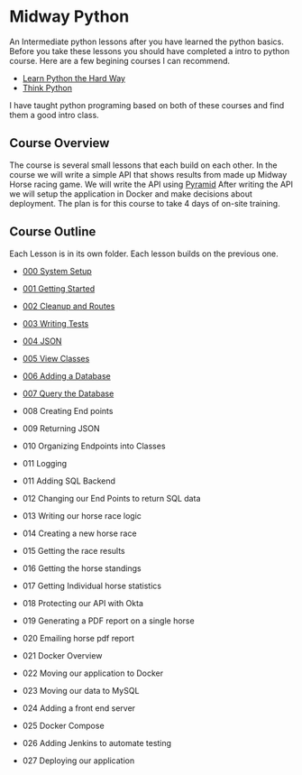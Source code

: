 # Midway Python
An Intermediate python lessons after you have learned the python basics. 
Before you take these lessons you should have completed a intro to python course. Here are a few begining 
courses I can recommend. 

* [Learn Python the Hard Way](http://learnpythonthehardway.com)
* [Think Python](https://greenteapress.com/thinkpython/thinkpython.pdf)

I have taught python programing based on both of these courses and find them a good intro class.


## Course Overview

The course is several small lessons that each build on each other. In the course we will write a simple
API that shows results from made up Midway Horse racing game. We will write the API using [Pyramid](https://trypyramid.com/)
After writing the API we will setup the application in Docker and make decisions about deployment. 
The plan is for this course to take 4 days of on-site training. 

## Course Outline

Each Lesson is in its own folder. Each lesson builds on the previous one. 

* [000 System Setup](https://github.com/kellanjacobs/midwaypython/tree/master/docs/000_Setup)
* [001 Getting Started](https://github.com/kellanjacobs/midwaypython/tree/master/docs/001_Getting_Started)
* [002 Cleanup and Routes](https://github.com/kellanjacobs/midwaypython/tree/master/docs/002_Cleanup_and_Routes)
* [003 Writing Tests](https://github.com/kellanjacobs/midwaypython/tree/master/docs/003_writing_tests)
* [004 JSON](https://github.com/kellanjacobs/midwaypython/tree/master/docs/004_JSON)
* [005 View Classes](https://github.com/kellanjacobs/midwaypython/tree/master/docs/005_View_Classes)
* [006 Adding a Database](https://github.com/kellanjacobs/midwaypython/tree/master/docs/006_Adding_a_Database)
* [007 Query the Database](https://github.com/kellanjacobs/midwaypython/tree/master/docs/007_Query_the_Database)
* 008 Creating End points
* 009 Returning JSON
* 010 Organizing Endpoints into Classes
* 011 Logging

* 011 Adding SQL Backend
* 012 Changing our End Points to return SQL data
* 013 Writing our horse race logic
* 014 Creating a new horse race
* 015 Getting the race results
* 016 Getting the horse standings
* 017 Getting Individual horse statistics
* 018 Protecting our API with Okta
* 019 Generating a PDF report on a single horse
* 020 Emailing horse pdf report
* 021 Docker Overview
* 022 Moving our application to Docker
* 023 Moving our data to MySQL
* 024 Adding a front end server
* 025 Docker Compose
* 026 Adding Jenkins to automate testing
* 027 Deploying our application
